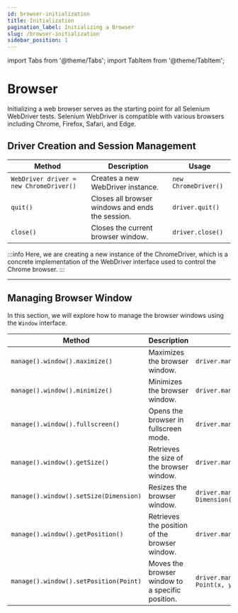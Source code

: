 ```yaml
---
id: browser-initialization
title: Initialization
pagination_label: Initializing a Browser
slug: /browser-initialization
sidebar_position: 1
---
```


import Tabs from '@theme/Tabs';
import TabItem from '@theme/TabItem';

# Browser

Initializing a web browser serves as the starting point for all Selenium WebDriver tests. Selenium WebDriver is compatible with various browsers including Chrome, Firefox, Safari, and Edge.

## Driver Creation and Session Management

| Method                                  | Description                                      | Usage                |
| --------------------------------------- | ------------------------------------------------ | -------------------- |
| `WebDriver driver = new ChromeDriver()` | Creates a new WebDriver instance.                | `new ChromeDriver()` |
| `quit()`                                | Closes all browser windows and ends the session. | `driver.quit()`      |
| `close()`                               | Closes the current browser window.               | `driver.close()`     |

:::info
Here, we are creating a new instance of the ChromeDriver, which is a concrete implementation of the WebDriver interface used to control the Chrome browser.
:::

---

## Managing Browser Window

In this section, we will explore how to manage the browser windows using the `Window` interface.

| Method                                 | Description                                      | Usage                                                            |
| -------------------------------------- | ------------------------------------------------ | ---------------------------------------------------------------- |
| `manage().window().maximize()`         | Maximizes the browser window.                    | `driver.manage().window().maximize()`                            |
| `manage().window().minimize()`         | Minimizes the browser window.                    | `driver.manage().window().minimize()`                            |
| `manage().window().fullscreen()`       | Opens the browser in fullscreen mode.            | `driver.manage().window().fullscreen()`                          |
| `manage().window().getSize()`          | Retrieves the size of the browser window.        | `driver.manage().window().getSize()`                             |
| `manage().window().setSize(Dimension)` | Resizes the browser window.                      | `driver.manage().window().setSize(new Dimension(width, height))` |
| `manage().window().getPosition()`      | Retrieves the position of the browser window.    | `driver.manage().window().getPosition()`                         |
| `manage().window().setPosition(Point)` | Moves the browser window to a specific position. | `driver.manage().window().setPosition(new Point(x, y))`          |
